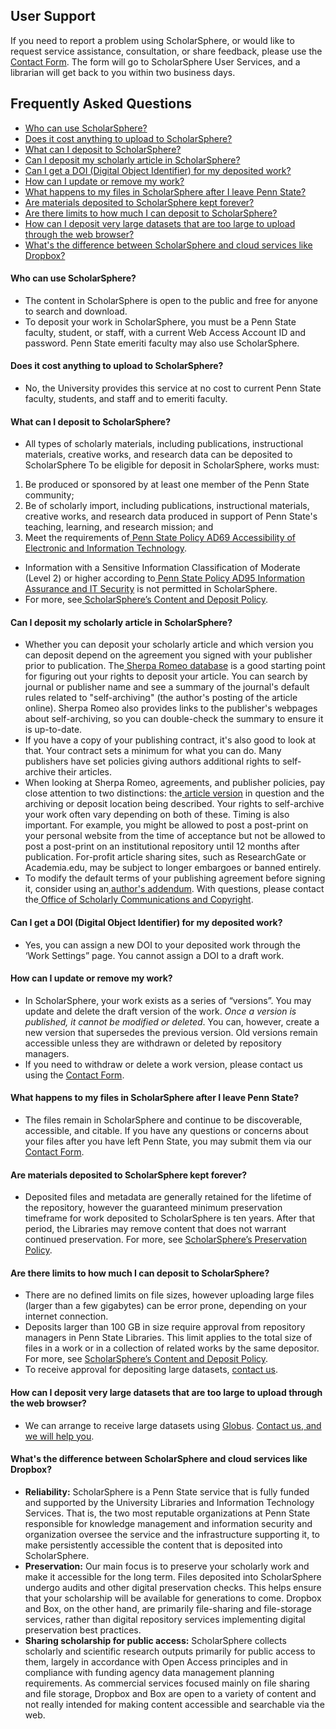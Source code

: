 

  
## User Support 

If you need to report a problem using ScholarSphere, or would like to request service assistance, consultation, or share feedback, please use the[ Contact Form](https://scholarsphere.psu.edu/contact). The form will go to ScholarSphere User Services, and a librarian will get back to you within two business days.


## Frequently Asked Questions 
- [Who can use ScholarSphere?](#who-can-use-scholarsphere)
- [Does it cost anything to upload to ScholarSphere?](#does-it-cost-anything-to-upload-to-scholarsphere)
- [What can I deposit to ScholarSphere?](#what-can-i-deposit-to-scholarsphere)
- [Can I deposit my scholarly article in ScholarSphere?](#can-i-deposit-my-scholarly-article-in-scholarsphere)
- [Can I get a DOI (Digital Object Identifier) for my deposited work?](#can-i-get-a-doi-digital-object-identifier-for-my-deposited-work)
- [How can I update or remove my work?](#how-can-i-update-or-remove-my-work)
- [What happens to my files in ScholarSphere after I leave Penn State?](#what-happens-to-my-files-in-scholarsphere-after-i-leave-penn-state)
- [Are materials deposited to ScholarSphere kept forever?](#are-materials-deposited-to-scholarsphere-kept-forever)
- [Are there limits to how much I can deposit to ScholarSphere?](#are-there-limits-to-how-much-i-can-deposit-to-scholarsphere)
- [How can I deposit very large datasets that are too large to upload through the web browser?](#how-can-i-deposit-very-large-datasets-that-are-too-large-to-upload-through-the-web-browser)
- [What's the difference between ScholarSphere and cloud services like Dropbox?](#whats-the-difference-between-scholarsphere-and-cloud-services-like-dropbox)

#### Who can use ScholarSphere? 

*   The content in ScholarSphere is open to the public and free for anyone to search and download.
*   To deposit your work in ScholarSphere, you must be a Penn State faculty, student, or staff, with a current Web Access Account ID and password. Penn State emeriti faculty may also use ScholarSphere.

#### Does it cost anything to upload to ScholarSphere? 

*   No, the University provides this service at no cost to current Penn State faculty, students, and staff and to emeriti faculty.

#### What can I deposit to ScholarSphere? 

*   All types of scholarly materials, including publications, instructional materials, creative works, and research data can be deposited to ScholarSphere To be eligible for deposit in ScholarSphere, works must:
1. Be produced or sponsored by at least one member of the Penn State community;
2. Be of scholarly import, including publications, instructional materials, creative works, and research data produced in support of Penn State's teaching, learning, and research mission; and
3. Meet the requirements of[ Penn State Policy AD69 Accessibility of Electronic and Information Technology](https://policy.psu.edu/policies/ad69).
*   Information with a Sensitive Information Classification of Moderate (Level 2) or higher according to[ Penn State Policy AD95 Information Assurance and IT Security](https://policy.psu.edu/policies/ad95) is not permitted in ScholarSphere.
*   For more, see[ ScholarSphere’s Content and Deposit Policy](https://scholarsphere.psu.edu/about).

<!-- #### Can I use ScholarSphere for managing my data, to comply with data management plan (DMP) requirements?  -->

#### Can I deposit my scholarly article in ScholarSphere?   

*   Whether you can deposit your scholarly article and which version you can deposit depend on the agreement you signed with your publisher prior to publication. The[ Sherpa Romeo database](https://v2.sherpa.ac.uk/romeo/) is a good starting point for figuring out your rights to deposit your article. You can search by journal or publisher name and see a summary of the journal's default rules related to "self-archiving" (the author's posting of the article online). Sherpa Romeo also provides links to the publisher's webpages about self-archiving, so you can double-check the summary to ensure it is up-to-date.
*   If you have a copy of your publishing contract, it's also good to look at that. Your contract sets a minimum for what you can do. Many publishers have set policies giving authors additional rights to self-archive their articles.
*   When looking at Sherpa Romeo, agreements, and publisher policies, pay close attention to two distinctions: the[ article version](http://psu.libanswers.com/faq/273465) in question and the archiving or deposit location being described. Your rights to self-archive your work often vary depending on both of these. Timing is also important. For example, you might be allowed to post a post-print on your personal website from the time of acceptance but not be allowed to post a post-print on an institutional repository until 12 months after publication. For-profit article sharing sites, such as ResearchGate or Academia.edu, may be subject to longer embargoes or banned entirely.
*   To modify the default terms of your publishing agreement before signing it, consider using an[ author's addendum](https://openaccess.psu.edu/authors-addendum/). With questions, please contact the[ Office of Scholarly Communications and Copyright](https://libraries.psu.edu/services/scholarly-publishing-services/contact-copyright-publishing-and-open-access).


#### Can I get a DOI (Digital Object Identifier) for my deposited work?   

*   Yes, you can assign a new DOI to your deposited work through the ‘Work Settings” page. You cannot assign a DOI to a draft work.

#### How can I update or remove my work?

*   In ScholarSphere, your work exists as a series of “versions”. You may update and delete the draft version of the work. _Once a version is published, it cannot be modified or deleted_. You can, however, create a new version that supersedes the previous version. Old versions remain accessible unless they are withdrawn or deleted by repository managers. 
*   If you need to withdraw or delete a work version, please contact us using the [Contact Form](https://scholarsphere.psu.edu/contact).

#### What happens to my files in ScholarSphere after I leave Penn State? 

*   The files remain in ScholarSphere and continue to be discoverable, accessible, and citable. If you have any questions or concerns about your files after you have left Penn State, you may submit them via our [Contact Form](https://scholarsphere.psu.edu/contact).

#### Are materials deposited to ScholarSphere kept forever? 

*   Deposited files and metadata are generally retained for the lifetime of the repository, however the guaranteed minimum preservation timeframe for work deposited to ScholarSphere is ten years. After that period, the Libraries may remove content that does not warrant continued preservation. For more, see [ScholarSphere’s Preservation Policy](https://scholarsphere.psu.edu/policies).

#### Are there limits to how much I can deposit to ScholarSphere? 

*   There are no defined limits on file sizes, however uploading large files (larger than a few gigabytes) can be error prone, depending on your internet connection. 
*   Deposits larger than 100 GB in size require approval from repository managers in Penn State Libraries. This limit applies to the total size of files in a work or in a collection of related works by the same depositor. For more, see [ScholarSphere’s Content and Deposit Policy](https://scholarsphere.psu.edu/policies).
*   To receive approval for depositing large datasets, [contact us](https://scholarsphere.psu.edu/contact).

#### How can I deposit very large datasets that are too large to upload through the web browser? 

*   We can arrange to receive large datasets using [Globus](https://www.globus.org/). [Contact us, and we will help you](https://scholarsphere.psu.edu/contact). 

#### What's the difference between ScholarSphere and cloud services like Dropbox? 

*   **Reliability:** ScholarSphere is a Penn State service that is fully funded and supported by the University Libraries and Information Technology Services. That is, the two most reputable organizations at Penn State responsible for knowledge management and information security and organization oversee the service and the infrastructure supporting it, to make persistently accessible the content that is deposited into ScholarSphere.
*   **Preservation:** Our main focus is to preserve your scholarly work and make it accessible for the long term. Files deposited into ScholarSphere undergo audits and other digital preservation checks. This helps ensure that your scholarship will be available for generations to come. Dropbox and Box, on the other hand, are primarily file-sharing and file-storage services, rather than digital repository services implementing digital preservation best practices.
*   **Sharing scholarship for public access:** ScholarSphere collects scholarly and scientific research outputs primarily for public access to them, largely in accordance with Open Access principles and in compliance with funding agency data management planning requirements. As commercial services focused mainly on file sharing and file storage, Dropbox and Box are open to a variety of content and not really intended for making content accessible and searchable via the web.
